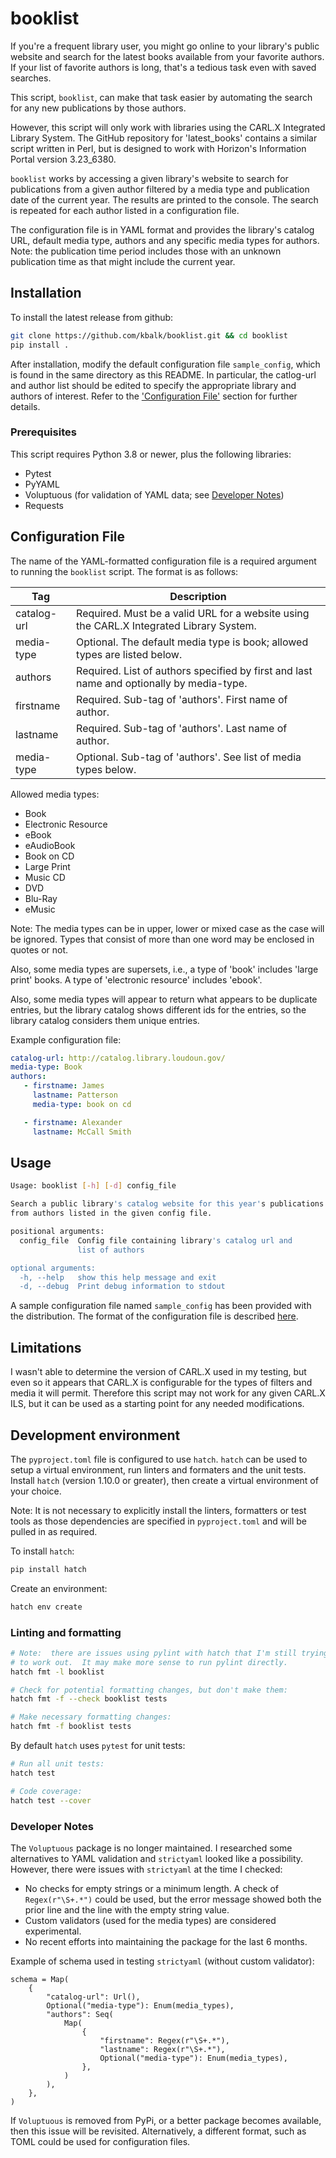 # booklist

If you're a frequent library user, you might go online to your library's
public website and search for the latest books available from your favorite
authors.  If your list of favorite authors is long, that's a tedious task
even with saved searches.

This script, `booklist`, can make that task easier by automating the search
for any new publications by those authors.

However, this script will only work with libraries using the CARL.X
Integrated Library System.  The GitHub repository for 'latest_books' contains
a similar script written in Perl, but is designed to work with Horizon's
Information Portal version 3.23_6380.

`booklist` works by accessing a given library's website to search for
publications from a given author filtered by a media type and publication
date of the current year.  The results are printed to the console.  The
search is repeated for each author listed in a configuration file.

The configuration file is in YAML format and provides the library's
catalog URL, default media type, authors and any specific media types
for authors.  Note:  the publication time period includes those with
an unknown publication time as that might include the current year.

## Installation

To install the latest release from github:

```sh
git clone https://github.com/kbalk/booklist.git && cd booklist
pip install .
```

After installation, modify the default configuration file `sample_config`,
which is found in the same directory as this README.  In particular, the
catlog-url and author list should be edited to specify the appropriate
library and authors of interest.  Refer to the
['Configuration File'](#configuration-file) section for further details.

### Prerequisites

This script requires Python 3.8 or newer, plus the following libraries:

* Pytest
* PyYAML
* Voluptuous (for validation of YAML data; see [Developer Notes](#developer-notes))
* Requests

## Configuration File

The name of the YAML-formatted configuration file is a required argument
to running the `booklist` script.  The format is as follows:

Tag   | Description
------------------|-----------------
catalog-url | Required.  Must be a valid URL for a website using the CARL.X Integrated Library System.
media-type  | Optional.  The default media type is book; allowed types are listed below.
authors     | Required.  List of authors specified by first and last name and optionally by media-type.
firstname   | Required.  Sub-tag of 'authors'.  First name of author.
lastname    | Required.  Sub-tag of 'authors'.  Last name of author.
media-type  | Optional.  Sub-tag of 'authors'.  See list of media types below.

Allowed media types:

- Book
- Electronic Resource
- eBook
- eAudioBook
- Book on CD
- Large Print
- Music CD
- DVD
- Blu-Ray
- eMusic

Note:  The media types can be in upper, lower or mixed case as the case
will be ignored.  Types that consist of more than one word may be enclosed
in quotes or not.

Also, some media types are supersets, i.e., a type of 'book' includes
'large print' books.  A type of 'electronic resource' includes 'ebook'.

Also, some media types will appear to return what appears to be duplicate
entries, but the library catalog shows different ids for the entries, so
the library catalog considers them unique entries.

Example configuration file:

```YAML
catalog-url: http://catalog.library.loudoun.gov/
media-type: Book
authors:
   - firstname: James
     lastname: Patterson
     media-type: book on cd

   - firstname: Alexander
     lastname: McCall Smith
```

## Usage

```sh
Usage: booklist [-h] [-d] config_file

Search a public library's catalog website for this year's publications
from authors listed in the given config file.

positional arguments:
  config_file  Config file containing library's catalog url and
               list of authors

optional arguments:
  -h, --help   show this help message and exit
  -d, --debug  Print debug information to stdout
```

A sample configuration file named `sample_config` has been provided with
the distribution.  The format of the configuration file is described
[here](#configuration-file).

## Limitations

I wasn't able to determine the version of CARL.X used in my testing,
but even so it appears that CARL.X is configurable for the types of
filters and media it will permit.  Therefore this script may not work
for any given CARL.X ILS, but it can be used as a starting point
for any needed modifications.

## Development environment

The `pyproject.toml` file is configured to use `hatch`.  `hatch` can be
used to setup a virtual environment, run linters and formaters and the
unit tests.  Install `hatch` (version 1.10.0 or greater), then create a
virtual environment of your choice.

Note:  It is not necessary to explicitly install the linters, formatters or
test tools as those dependencies are specified in `pyproject.toml` and will
be pulled in as required.

To install `hatch`:

```sh
pip install hatch
```

Create an environment:

```sh
hatch env create
```

### Linting and formatting

```sh
# Note:  there are issues using pylint with hatch that I'm still trying
# to work out.  It may make more sense to run pylint directly.
hatch fmt -l booklist

# Check for potential formatting changes, but don't make them:
hatch fmt -f --check booklist tests

# Make necessary formatting changes:
hatch fmt -f booklist tests
```

By default `hatch` uses `pytest` for unit tests:

```sh
# Run all unit tests:
hatch test

# Code coverage:
hatch test --cover
```

### Developer Notes

The `Voluptuous` package is no longer maintained.  I researched some
alternatives to YAML validation and `strictyaml` looked like a possibility.
However, there were issues with `strictyaml` at the time I checked:

- No checks for empty strings or a minimum length.  A check of
  `Regex(r"\S+.*")` could be used, but the error message showed both
  the prior line and the line with the empty string value.
- Custom validators (used for the media types) are considered
  experimental.
- No recent efforts into maintaining the package for the last 6 months.

Example of schema used in testing `strictyaml` (without custom validator):

```
schema = Map(
    {
        "catalog-url": Url(),
        Optional("media-type"): Enum(media_types),
        "authors": Seq(
            Map(
                {
                    "firstname": Regex(r"\S+.*"),
                    "lastname": Regex(r"\S+.*"),
                    Optional("media-type"): Enum(media_types),
                },
            )
        ),
    },
)
```

If `Voluptuous` is removed from PyPi, or a better package becomes available,
then this issue will be revisited.  Alternatively, a different format, such
as TOML could be used for configuration files.
